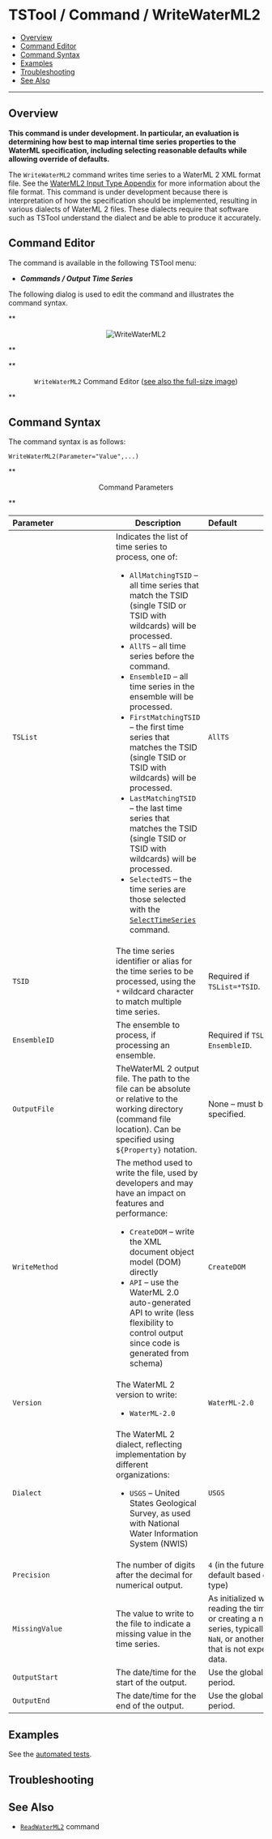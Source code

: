 # TSTool / Command / WriteWaterML2 #

*   [Overview](#overview)
*   [Command Editor](#command-editor)
*   [Command Syntax](#command-syntax)
*   [Examples](#examples)
*   [Troubleshooting](#troubleshooting)
*   [See Also](#see-also)

-------------------------

## Overview ##

**This command is under development.  In particular, an evaluation is determining how best to map
internal time series properties to the WaterML specification,
including selecting reasonable defaults while allowing override of defaults.**

The `WriteWaterML2` command writes time series to a WaterML 2 XML format file.
See the [WaterML2 Input Type Appendix](../../datastore-ref/WaterML2/WaterML2.md) for more information about the file format.
This command is under development because there is interpretation of how the
specification should be implemented, resulting in various dialects of WaterML 2 files.
These dialects require that software such as TSTool understand the dialect and be able to produce it accurately.

## Command Editor ##

The command is available in the following TSTool menu:

*   ***Commands / Output Time Series***

The following dialog is used to edit the command and illustrates the command syntax.

**<p style="text-align: center;">
![WriteWaterML2](WriteWaterML2.png)
</p>**

**<p style="text-align: center;">
`WriteWaterML2` Command Editor (<a href="../WriteWaterML2.png">see also the full-size image</a>)
</p>**

## Command Syntax ##

The command syntax is as follows:

```text
WriteWaterML2(Parameter="Value",...)
```
**<p style="text-align: center;">
Command Parameters
</p>**

|**Parameter**&nbsp;&nbsp;&nbsp;&nbsp;&nbsp;&nbsp;&nbsp;&nbsp;&nbsp;&nbsp;&nbsp;&nbsp;&nbsp;&nbsp;&nbsp;&nbsp;&nbsp;&nbsp;&nbsp;&nbsp;&nbsp;&nbsp;&nbsp;&nbsp;&nbsp;|**Description**|**Default**&nbsp;&nbsp;&nbsp;&nbsp;&nbsp;&nbsp;&nbsp;&nbsp;&nbsp;&nbsp;&nbsp;&nbsp;&nbsp;&nbsp;&nbsp;&nbsp;&nbsp;&nbsp;&nbsp;&nbsp;&nbsp;&nbsp;&nbsp;&nbsp;&nbsp;&nbsp;&nbsp;|
|--------------|-----------------|-----------------|
| `TSList` | Indicates the list of time series to process, one of:<ul><li> `AllMatchingTSID` – all time series that match the TSID (single TSID or TSID with wildcards) will be processed.</li><li> `AllTS` – all time series before the command.</li><li> `EnsembleID` – all time series in the ensemble will be processed.</li><li> `FirstMatchingTSID` – the first time series that matches the TSID (single TSID or TSID with wildcards) will be processed.</li><li> `LastMatchingTSID` – the last time series that matches the TSID (single TSID or TSID with wildcards) will be processed.</li><li> `SelectedTS` – the time series are those selected with the [`SelectTimeSeries`](../SelectTimeSeries/SelectTimeSeries.md) command. | `AllTS` |
| `TSID` | The time series identifier or alias for the time series to be processed, using the `*` wildcard character to match multiple time series. | Required if `TSList=*TSID`. |
| `EnsembleID` | The ensemble to process, if processing an ensemble. | Required if `TSList= EnsembleID`. |
| `OutputFile` | TheWaterML 2 output file.  The path to the file can be absolute or relative to the working directory (command file location).  Can be specified using `${Property}` notation. | None – must be specified. |
| `WriteMethod` | The method used to write the file, used by developers and may have an impact on features and performance:<ul><li> `CreateDOM` – write the XML document object model (DOM) directly</li><li> `API` – use the WaterML 2.0 auto-generated API to write (less flexibility to control output since code is generated from schema) | `CreateDOM` |
| `Version` | The WaterML 2 version to write:<ul><li> `WaterML-2.0` | `WaterML-2.0` |
| `Dialect` | The WaterML 2 dialect, reflecting implementation by different organizations:<ul><li>`USGS` – United States Geological Survey, as used with National Water Information System (NWIS) | `USGS` |
| `Precision` | The number of digits after the decimal for numerical output. | `4` (in the future may default based on data type) |
| `MissingValue` | The value to write to the file to indicate a missing value in the time series. | As initialized when reading the time series or creating a new time series, typically `-999`, `NaN`, or another value that is not expected in data. |
| `OutputStart` | The date/time for the start of the output. | Use the global output period. |
| `OutputEnd` | The date/time for the end of the output. | Use the global output period. |

## Examples ##

See the [automated tests](https://github.com/OpenCDSS/cdss-app-tstool-test/tree/master/test/commands/WriteWaterML2).

## Troubleshooting ##

## See Also ##

*   [`ReadWaterML2`](../ReadWaterML/ReadWaterML.md) command
